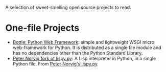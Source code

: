 A selection of sweet-smelling open source projects to read.

# One-file Projects

- [Bottle: Python Web Framework](https://github.com/bottlepy/bottle): simple and lightweight WSGI micro web-framework for Python. It is distributed as a single file module and has no dependencies other than the Python Standard Library.
- [Peter Norvig fork of lispy.py](lispy.py): A Lisp interpreter in Python, in a single Python file. From [Peter Norvig's lispy.py](https://norvig.com/lispy.html).
